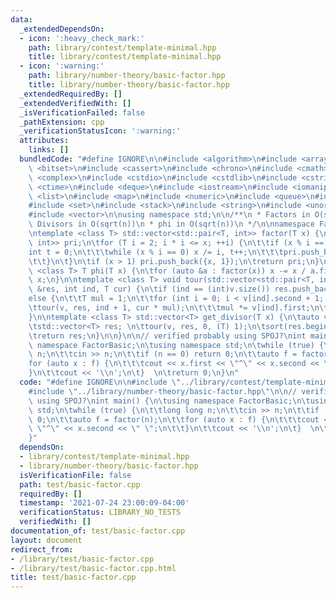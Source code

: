 ```yaml
---
data:
  _extendedDependsOn:
  - icon: ':heavy_check_mark:'
    path: library/contest/template-minimal.hpp
    title: library/contest/template-minimal.hpp
  - icon: ':warning:'
    path: library/number-theory/basic-factor.hpp
    title: library/number-theory/basic-factor.hpp
  _extendedRequiredBy: []
  _extendedVerifiedWith: []
  _isVerificationFailed: false
  _pathExtension: cpp
  _verificationStatusIcon: ':warning:'
  attributes:
    links: []
  bundledCode: "#define IGNORE\n\n#include <algorithm>\n#include <array>\n#include\
    \ <bitset>\n#include <cassert>\n#include <chrono>\n#include <cmath>\n#include\
    \ <complex>\n#include <cstdio>\n#include <cstdlib>\n#include <cstring>\n#include\
    \ <ctime>\n#include <deque>\n#include <iostream>\n#include <iomanip>\n#include\
    \ <list>\n#include <map>\n#include <numeric>\n#include <queue>\n#include <random>\n\
    #include <set>\n#include <stack>\n#include <string>\n#include <unordered_map>\n\
    #include <vector>\n\nusing namespace std;\n\n/**\n * Factors in O(sqrt(n))\n *\
    \ Divisors in O(sqrt(n))\n * phi in O(sqrt(n))\n */\n\nnamespace FactorBasic {\n\
    \ntemplate <class T> std::vector<std::pair<T, int>> factor(T x) {\n\tstd::vector<std::pair<T,\
    \ int>> pri;\n\tfor (T i = 2; i * i <= x; ++i) {\n\t\tif (x % i == 0) {\n\t\t\t\
    int t = 0;\n\t\t\twhile (x % i == 0) x /= i, t++;\n\t\t\tpri.push_back({i, t});\n\
    \t\t}\n\t}\n\tif (x > 1) pri.push_back({x, 1});\n\treturn pri;\n}\n\ntemplate\
    \ <class T> T phi(T x) {\n\tfor (auto &a : factor(x)) x -= x / a.first;\n\treturn\
    \ x;\n}\n\ntemplate <class T> void tour(std::vector<std::pair<T, int>> &v, std::vector<T>\
    \ &res, int ind, T cur) {\n\tif (ind == (int)v.size()) res.push_back(cur);\n\t\
    else {\n\t\tT mul = 1;\n\t\tfor (int i = 0; i < v[ind].second + 1; i++) {\n\t\t\
    \ttour(v, res, ind + 1, cur * mul);\n\t\t\tmul *= v[ind].first;\n\t\t}\n\t}\n\
    }\n\ntemplate <class T> std::vector<T> get_divisor(T x) {\n\tauto v = factor(x);\n\
    \tstd::vector<T> res; \n\ttour(v, res, 0, (T) 1);\n\tsort(res.begin(), res.end());\n\
    \treturn res;\n}\n\n}\n\n// verified probably using SPOJ?\nint main() {\n\tusing\
    \ namespace FactorBasic;\n\tusing namespace std;\n\twhile (true) {\n\t\tlong long\
    \ n;\n\t\tcin >> n;\n\t\tif (n == 0) return 0;\n\t\tauto f = factor(n);\n\t\t\
    for (auto x : f) {\n\t\t\tcout << x.first << \"^\" << x.second << \" \";\n\t\t\
    }\n\t\tcout << '\\n';\n\t}  \n\treturn 0;\n}\n"
  code: "#define IGNORE\n\n#include \"../library/contest/template-minimal.hpp\"\n\
    #include \"../library/number-theory/basic-factor.hpp\"\n\n// verified probably\
    \ using SPOJ?\nint main() {\n\tusing namespace FactorBasic;\n\tusing namespace\
    \ std;\n\twhile (true) {\n\t\tlong long n;\n\t\tcin >> n;\n\t\tif (n == 0) return\
    \ 0;\n\t\tauto f = factor(n);\n\t\tfor (auto x : f) {\n\t\t\tcout << x.first <<\
    \ \"^\" << x.second << \" \";\n\t\t}\n\t\tcout << '\\n';\n\t}  \n\treturn 0;\n\
    }"
  dependsOn:
  - library/contest/template-minimal.hpp
  - library/number-theory/basic-factor.hpp
  isVerificationFile: false
  path: test/basic-factor.cpp
  requiredBy: []
  timestamp: '2021-07-24 23:00:09-04:00'
  verificationStatus: LIBRARY_NO_TESTS
  verifiedWith: []
documentation_of: test/basic-factor.cpp
layout: document
redirect_from:
- /library/test/basic-factor.cpp
- /library/test/basic-factor.cpp.html
title: test/basic-factor.cpp
---
```

